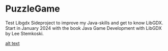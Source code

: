 # PuzzleGame
Test Libgdx
Sideproject to improve my Java-skills and get to know LibGDX.
Start in January 2024 with the book Java Game Development with LibGDX by Lee Stemkoski.

[alt text](https://github.com/FlowerT92/PuzzleGame/blob/main/BlueJ-PuzzleGame/assets/Animation.gif)
